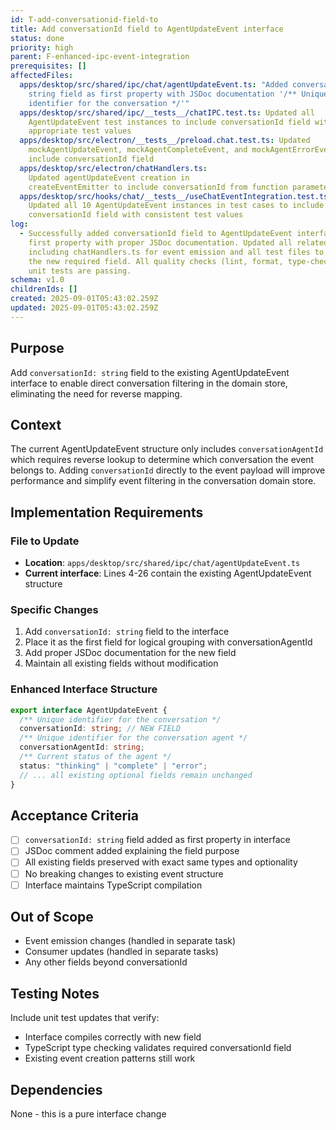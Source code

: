 ```yaml
---
id: T-add-conversationid-field-to
title: Add conversationId field to AgentUpdateEvent interface
status: done
priority: high
parent: F-enhanced-ipc-event-integration
prerequisites: []
affectedFiles:
  apps/desktop/src/shared/ipc/chat/agentUpdateEvent.ts: "Added conversationId:
    string field as first property with JSDoc documentation '/** Unique
    identifier for the conversation */'"
  apps/desktop/src/shared/ipc/__tests__/chatIPC.test.ts: Updated all
    AgentUpdateEvent test instances to include conversationId field with
    appropriate test values
  apps/desktop/src/electron/__tests__/preload.chat.test.ts: Updated
    mockAgentUpdateEvent, mockAgentCompleteEvent, and mockAgentErrorEvent to
    include conversationId field
  apps/desktop/src/electron/chatHandlers.ts:
    Updated agentUpdateEvent creation in
    createEventEmitter to include conversationId from function parameter
  apps/desktop/src/hooks/chat/__tests__/useChatEventIntegration.test.tsx:
    Updated all 10 AgentUpdateEvent instances in test cases to include
    conversationId field with consistent test values
log:
  - Successfully added conversationId field to AgentUpdateEvent interface as the
    first property with proper JSDoc documentation. Updated all related files
    including chatHandlers.ts for event emission and all test files to include
    the new required field. All quality checks (lint, format, type-check) and
    unit tests are passing.
schema: v1.0
childrenIds: []
created: 2025-09-01T05:43:02.259Z
updated: 2025-09-01T05:43:02.259Z
---
```


## Purpose

Add `conversationId: string` field to the existing AgentUpdateEvent interface to enable direct conversation filtering in the domain store, eliminating the need for reverse mapping.

## Context

The current AgentUpdateEvent structure only includes `conversationAgentId` which requires reverse lookup to determine which conversation the event belongs to. Adding `conversationId` directly to the event payload will improve performance and simplify event filtering in the conversation domain store.

## Implementation Requirements

### File to Update

- **Location**: `apps/desktop/src/shared/ipc/chat/agentUpdateEvent.ts`
- **Current interface**: Lines 4-26 contain the existing AgentUpdateEvent structure

### Specific Changes

1. Add `conversationId: string` field to the interface
2. Place it as the first field for logical grouping with conversationAgentId
3. Add proper JSDoc documentation for the new field
4. Maintain all existing fields without modification

### Enhanced Interface Structure

```typescript
export interface AgentUpdateEvent {
  /** Unique identifier for the conversation */
  conversationId: string; // NEW FIELD
  /** Unique identifier for the conversation agent */
  conversationAgentId: string;
  /** Current status of the agent */
  status: "thinking" | "complete" | "error";
  // ... all existing optional fields remain unchanged
}
```

## Acceptance Criteria

- [ ] `conversationId: string` field added as first property in interface
- [ ] JSDoc comment added explaining the field purpose
- [ ] All existing fields preserved with exact same types and optionality
- [ ] No breaking changes to existing event structure
- [ ] Interface maintains TypeScript compilation

## Out of Scope

- Event emission changes (handled in separate task)
- Consumer updates (handled in separate tasks)
- Any other fields beyond conversationId

## Testing Notes

Include unit test updates that verify:

- Interface compiles correctly with new field
- TypeScript type checking validates required conversationId field
- Existing event creation patterns still work

## Dependencies

None - this is a pure interface change
